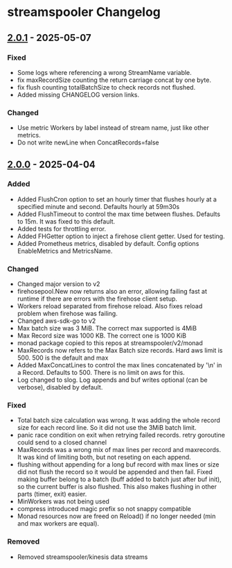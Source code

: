 # streamspooler Changelog

## [2.0.1] - 2025-05-07

### Fixed

- Some logs where referencing a wrong StreamName variable.
- fix maxRecordSize counting the return carriage concat by one byte.
- fix flush counting totalBatchSize to check records not flushed.
- Added missing CHANGELOG version links.

### Changed

- Use metric Workers by label instead of stream name, just like other metrics.
- Do not write newLine when ConcatRecords=false

## [2.0.0] - 2025-04-04

### Added

- Added FlushCron option to set an hourly timer that flushes hourly at a specified minute and second. Defaults hourly at 59m30s
- Added FlushTimeout to control the max time between flushes. Defaults to 15m. It was fixed to this default.
- Added tests for throttling error.
- Added FHGetter option to inject a firehose client getter. Used for testing.
- Added Prometheus metrics, disabled by default. Config options EnableMetrics and MetricsName.

### Changed

- Changed major version to v2
- firehosepool.New now returns also an error, allowing failing fast at runtime if there are errors with the firehose client setup.
- Workers reload separated from firehose reload. Also fixes reload problem when firehose was failing.
- Changed aws-sdk-go to v2
- Max batch size was 3 MiB. The correct max supported is 4MiB
- Max Record size was 1000 KB. The correct one is 1000 KiB
- monad package copied to this repos at streamspooler/v2/monad
- MaxRecords now refers to the Max Batch size records. Hard aws limit is 500. 500 is the default and max
- Added MaxConcatLines to control the max lines concatenated by '\n' in a Record. Defaults to 500. There is no limit on aws for this.
- Log changed to slog. Log appends and buf writes optional (can be verbose), disabled by default.

### Fixed

- Total batch size calculation was wrong. It was adding the whole record size for each record line. So it did not use the 3MiB batch limit.
- panic race condition on exit when retrying failed records. retry goroutine could send to a closed channel
- MaxRecords was a wrong mix of max lines per record and maxrecords. It was kind of limiting both, but not reseting on each append.
- flushing without appending  for a long buf record with max lines or size did not flush the record so it would be appended and then fail. Fixed making buffer belong to a batch (buff added to batch just after buf init), so the current buffer is also flushed. This also makes flushing in other parts (timer, exit) easier.
- MinWorkers was not being used
- compress introduced magic prefix so not snappy compatible
- Monad resources now are freed on Reload() if no longer needed (min and max workers are equal).

### Removed

- Removed streamspooler/kinesis data streams

[2.0.1]: https://github.com/gabrielperezs/streamspooler/compare/v2.0.0...v2.0.1
[2.0.0]: https://github.com/gabrielperezs/streamspooler/compare/v1.0.0...v2.0.0
